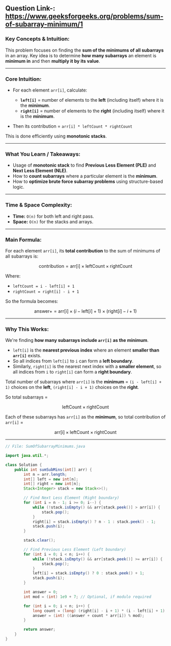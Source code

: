 ## Question Link-: https://www.geeksforgeeks.org/problems/sum-of-subarray-minimum/1

### **Key Concepts & Intuition:**

This problem focuses on finding the **sum of the minimums of all subarrays** in an array.
Key idea is to determine **how many subarrays** an element is **minimum in** and then **multiply it by its value**.

---

###  **Core Intuition:**

* For each element `arr[i]`, calculate:

  * **`left[i]`** = number of elements to the **left** (including itself) where it is the **minimum**.
  * **`right[i]`** = number of elements to the **right** (including itself) where it is the **minimum**.
* Then its contribution = `arr[i] * leftCount * rightCount`

This is done efficiently using **monotonic stacks**.

---

### **What You Learn / Takeaways:**

* Usage of **monotonic stack** to find **Previous Less Element (PLE)** and **Next Less Element (NLE)**.
* How to **count subarrays** where a particular element is the **minimum**.
* How to **optimize brute force subarray problems** using structure-based logic.

---

###  **Time & Space Complexity:**

* **Time:** `O(n)` for both left and right pass.
* **Space:** `O(n)` for the stacks and arrays.

---

### **Main Formula:**

For each element `arr[i]`, its **total contribution** to the sum of minimums of all subarrays is:

$$
\text{contribution} = \text{arr[i]} \times \text{leftCount} \times \text{rightCount}
$$

Where:

* `leftCount = i - left[i] + 1`
* `rightCount = right[i] - i + 1`

So the formula becomes:

$$
\text{answer} += \text{arr[i]} \times (i - \text{left}[i] + 1) \times (\text{right}[i] - i + 1)
$$

---

###  **Why This Works:**

We're finding **how many subarrays include `arr[i]` as the minimum**.

* `left[i]` is the **nearest previous index** where an element **smaller than `arr[i]`** exists.
* So all indices from `left[i]` to `i` can form a **left boundary**.
* Similarly, `right[i]` is the nearest next index with a **smaller element**, so all indices from `i` to `right[i]` can form a **right boundary**.

Total number of subarrays where `arr[i]` is the **minimum** =
`(i - left[i] + 1)` choices on the **left**,
`(right[i] - i + 1)` choices on the **right**.

So total subarrays =

$$
\text{leftCount} \times \text{rightCount}
$$

Each of these subarrays has `arr[i]` as the **minimum**, so total contribution of `arr[i]` =

$$
\text{arr[i]} \times \text{leftCount} \times \text{rightCount}
$$

---



```java
// File: SumOfSubarrayMinimums.java

import java.util.*;

class Solution {
    public int sumSubMins(int[] arr) {
        int n = arr.length;
        int[] left = new int[n];
        int[] right = new int[n];
        Stack<Integer> stack = new Stack<>();

        // Find Next Less Element (Right boundary)
        for (int i = n - 1; i >= 0; i--) {
            while (!stack.isEmpty() && arr[stack.peek()] > arr[i]) {
                stack.pop();
            }
            right[i] = stack.isEmpty() ? n - 1 : stack.peek() - 1;
            stack.push(i);
        }

        stack.clear();

        // Find Previous Less Element (Left boundary)
        for (int i = 0; i < n; i++) {
            while (!stack.isEmpty() && arr[stack.peek()] >= arr[i]) {
                stack.pop();
            }
            left[i] = stack.isEmpty() ? 0 : stack.peek() + 1;
            stack.push(i);
        }

        int answer = 0;
        int mod = (int) 1e9 + 7; // Optional, if modulo required

        for (int i = 0; i < n; i++) {
            long count = (long) (right[i] - i + 1) * (i - left[i] + 1);
            answer = (int) ((answer + count * arr[i]) % mod);
        }

        return answer;
    }
}
```

